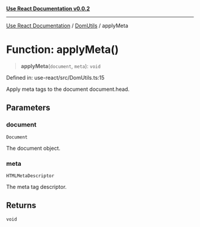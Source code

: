 [**Use React Documentation v0.0.2**](../../README.md)

***

[Use React Documentation](../../modules.md) / [DomUtils](../README.md) / applyMeta

# Function: applyMeta()

> **applyMeta**(`document`, `meta`): `void`

Defined in: use-react/src/DomUtils.ts:15

Apply meta tags to the document document.head.

## Parameters

### document

`Document`

The document object.

### meta

`HTMLMetaDescriptor`

The meta tag descriptor.

## Returns

`void`
